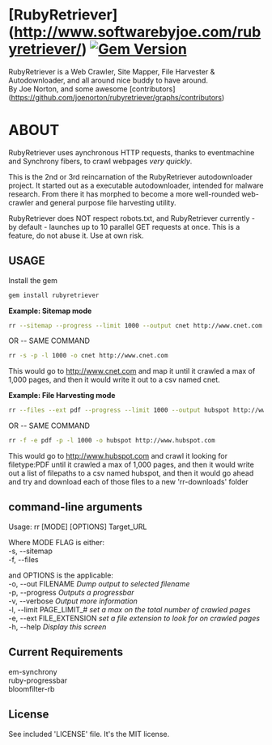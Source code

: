 [RubyRetriever] (http://www.softwarebyjoe.com/rubyretriever/)  [![Gem Version](https://badge.fury.io/rb/rubyretriever.svg)](http://badge.fury.io/rb/rubyretriever)  
==============

RubyRetriever is a Web Crawler, Site Mapper, File Harvester & Autodownloader, and all around nice buddy to have around.  
By Joe Norton, and some awesome [contributors] (https://github.com/joenorton/rubyretriever/graphs/contributors)  
  
ABOUT
=====

RubyRetriever uses aynchronous HTTP requests, thanks to eventmachine and Synchrony fibers, to crawl webpages *very quickly*.  

This is the 2nd or 3rd reincarnation of the RubyRetriever autodownloader project. It started out as a executable autodownloader, intended for malware research. From there it has morphed to become a more well-rounded web-crawler and general purpose file harvesting utility.  

RubyRetriever does NOT respect robots.txt, and RubyRetriever currently - by default - launches up to 10 parallel GET requests at once. This is a feature, do not abuse it. Use at own risk.

  
USAGE 
-----------
Install the gem
```sh
gem install rubyretriever
```  
   
 **Example: Sitemap mode**  
```sh
rr --sitemap --progress --limit 1000 --output cnet http://www.cnet.com
```  
OR -- SAME COMMAND  
```sh
rr -s -p -l 1000 -o cnet http://www.cnet.com
```  
  
This would go to http://www.cnet.com and map it until it crawled a max of 1,000 pages, and then it would write it out to a csv named cnet.  
  
 **Example: File Harvesting mode**  
```sh
rr --files --ext pdf --progress --limit 1000 --output hubspot http://www.hubspot.com
```  
OR -- SAME COMMAND  
```sh
rr -f -e pdf -p -l 1000 -o hubspot http://www.hubspot.com
```  
  
This would go to http://www.hubspot.com and crawl it looking for filetype:PDF until it crawled a max of 1,000 pages, and then it would write out a list of filepaths to a csv named hubspot, and then it would go ahead and try and download each of those files to a new 'rr-downloads' folder  
  

command-line arguments
-----------------------
Usage: rr [MODE] [OPTIONS] Target_URL  

Where MODE FLAG is either:  
	-s, --sitemap  
	-f, --files
  
and OPTIONS is the applicable:  
    -o, --out FILENAME                  *Dump output to selected filename*  
    -p, --progress						*Outputs a progressbar*  
    -v, --verbose                       *Output more information*  
    -l, --limit PAGE_LIMIT_#            *set a max on the total number of crawled pages*  
    -e, --ext FILE_EXTENSION            *set a file extension to look for on crawled pages*  
    -h, --help                          *Display this screen*  
  
Current Requirements
------------ 
em-synchrony  
ruby-progressbar  
bloomfilter-rb  

License
-------  
See included 'LICENSE' file. It's the MIT license.